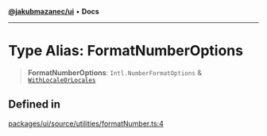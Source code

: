 [**@jakubmazanec/ui**](../README.md) • **Docs**

---

# Type Alias: FormatNumberOptions

> **FormatNumberOptions**: `Intl.NumberFormatOptions` &
> [`WithLocaleOrLocales`](WithLocaleOrLocales.md)

## Defined in

[packages/ui/source/utilities/formatNumber.ts:4](https://github.com/jakubmazanec/tools/blob/2afd81e4680434017b6f838733fd5ccd928cec42/packages/ui/source/utilities/formatNumber.ts#L4)
